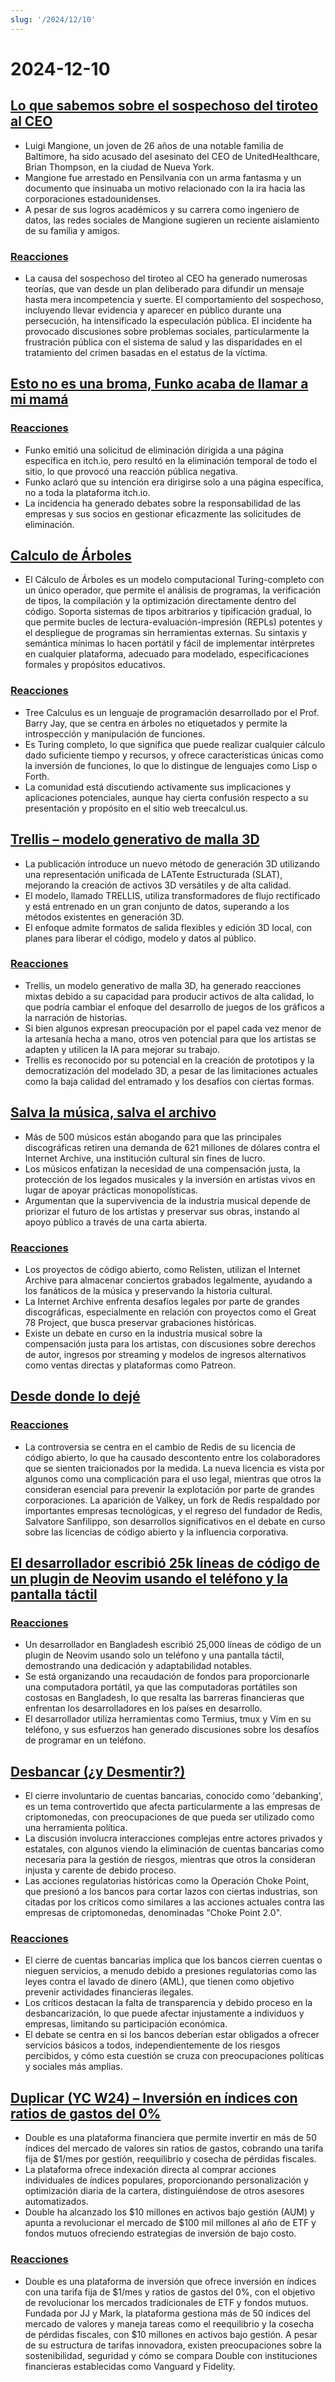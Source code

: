 ```yaml
---
slug: '/2024/12/10'
---
```


# 2024-12-10

## [Lo que sabemos sobre el sospechoso del tiroteo al CEO](https://www.bbc.com/news/articles/cp9nxee2r0do)

- Luigi Mangione, un joven de 26 años de una notable familia de Baltimore, ha sido acusado del asesinato del CEO de UnitedHealthcare, Brian Thompson, en la ciudad de Nueva York.
- Mangione fue arrestado en Pensilvania con un arma fantasma y un documento que insinuaba un motivo relacionado con la ira hacia las corporaciones estadounidenses.
- A pesar de sus logros académicos y su carrera como ingeniero de datos, las redes sociales de Mangione sugieren un reciente aislamiento de su familia y amigos.

### [Reacciones](https://news.ycombinator.com/item?id=42370622)

- La causa del sospechoso del tiroteo al CEO ha generado numerosas teorías, que van desde un plan deliberado para difundir un mensaje hasta mera incompetencia y suerte. El comportamiento del sospechoso, incluyendo llevar evidencia y aparecer en público durante una persecución, ha intensificado la especulación pública. El incidente ha provocado discusiones sobre problemas sociales, particularmente la frustración pública con el sistema de salud y las disparidades en el tratamiento del crimen basadas en el estatus de la víctima.

## [Esto no es una broma, Funko acaba de llamar a mi mamá](https://twitter.com/itchio/status/1866239798924763227)

### [Reacciones](https://news.ycombinator.com/item?id=42371481)

- Funko emitió una solicitud de eliminación dirigida a una página específica en itch.io, pero resultó en la eliminación temporal de todo el sitio, lo que provocó una reacción pública negativa.
- Funko aclaró que su intención era dirigirse solo a una página específica, no a toda la plataforma itch.io.
- La incidencia ha generado debates sobre la responsabilidad de las empresas y sus socios en gestionar eficazmente las solicitudes de eliminación.

## [Calculo de Árboles](https://treecalcul.us/)

- El Cálculo de Árboles es un modelo computacional Turing-completo con un único operador, que permite el análisis de programas, la verificación de tipos, la compilación y la optimización directamente dentro del código. Soporta sistemas de tipos arbitrarios y tipificación gradual, lo que permite bucles de lectura-evaluación-impresión (REPLs) potentes y el despliegue de programas sin herramientas externas. Su sintaxis y semántica mínimas lo hacen portátil y fácil de implementar intérpretes en cualquier plataforma, adecuado para modelado, especificaciones formales y propósitos educativos.

### [Reacciones](https://news.ycombinator.com/item?id=42373437)

- Tree Calculus es un lenguaje de programación desarrollado por el Prof. Barry Jay, que se centra en árboles no etiquetados y permite la introspección y manipulación de funciones.
- Es Turing completo, lo que significa que puede realizar cualquier cálculo dado suficiente tiempo y recursos, y ofrece características únicas como la inversión de funciones, lo que lo distingue de lenguajes como Lisp o Forth.
- La comunidad está discutiendo activamente sus implicaciones y aplicaciones potenciales, aunque hay cierta confusión respecto a su presentación y propósito en el sitio web treecalcul.us.

## [Trellis – modelo generativo de malla 3D](https://trellis3d.github.io/)

- La publicación introduce un nuevo método de generación 3D utilizando una representación unificada de LATente Estructurada (SLAT), mejorando la creación de activos 3D versátiles y de alta calidad.
- El modelo, llamado TRELLIS, utiliza transformadores de flujo rectificado y está entrenado en un gran conjunto de datos, superando a los métodos existentes en generación 3D.
- El enfoque admite formatos de salida flexibles y edición 3D local, con planes para liberar el código, modelo y datos al público.

### [Reacciones](https://news.ycombinator.com/item?id=42369476)

- Trellis, un modelo generativo de malla 3D, ha generado reacciones mixtas debido a su capacidad para producir activos de alta calidad, lo que podría cambiar el enfoque del desarrollo de juegos de los gráficos a la narración de historias.
- Si bien algunos expresan preocupación por el papel cada vez menor de la artesanía hecha a mano, otros ven potencial para que los artistas se adapten y utilicen la IA para mejorar su trabajo.
- Trellis es reconocido por su potencial en la creación de prototipos y la democratización del modelado 3D, a pesar de las limitaciones actuales como la baja calidad del entramado y los desafíos con ciertas formas.

## [Salva la música, salva el archivo](https://www.savethearchive.com/)

- Más de 500 músicos están abogando para que las principales discográficas retiren una demanda de 621 millones de dólares contra el Internet Archive, una institución cultural sin fines de lucro.
- Los músicos enfatizan la necesidad de una compensación justa, la protección de los legados musicales y la inversión en artistas vivos en lugar de apoyar prácticas monopolísticas.
- Argumentan que la supervivencia de la industria musical depende de priorizar el futuro de los artistas y preservar sus obras, instando al apoyo público a través de una carta abierta.

### [Reacciones](https://news.ycombinator.com/item?id=42373098)

- Los proyectos de código abierto, como Relisten, utilizan el Internet Archive para almacenar conciertos grabados legalmente, ayudando a los fanáticos de la música y preservando la historia cultural.
- La Internet Archive enfrenta desafíos legales por parte de grandes discográficas, especialmente en relación con proyectos como el Great 78 Project, que busca preservar grabaciones históricas.
- Existe un debate en curso en la industria musical sobre la compensación justa para los artistas, con discusiones sobre derechos de autor, ingresos por streaming y modelos de ingresos alternativos como ventas directas y plataformas como Patreon.

## [Desde donde lo dejé](https://antirez.com/news/144)

### [Reacciones](https://news.ycombinator.com/item?id=42378488)

- La controversia se centra en el cambio de Redis de su licencia de código abierto, lo que ha causado descontento entre los colaboradores que se sienten traicionados por la medida. La nueva licencia es vista por algunos como una complicación para el uso legal, mientras que otros la consideran esencial para prevenir la explotación por parte de grandes corporaciones. La aparición de Valkey, un fork de Redis respaldado por importantes empresas tecnológicas, y el regreso del fundador de Redis, Salvatore Sanfilippo, son desarrollos significativos en el debate en curso sobre las licencias de código abierto y la influencia corporativa.

## [El desarrollador escribió 25k líneas de código de un plugin de Neovim usando el teléfono y la pantalla táctil](https://old.reddit.com/r/neovim/comments/1h7vhmg/bro_been_developing_his_2k_star_plugin_on_a/)

### [Reacciones](https://news.ycombinator.com/item?id=42374823)

- Un desarrollador en Bangladesh escribió 25,000 líneas de código de un plugin de Neovim usando solo un teléfono y una pantalla táctil, demostrando una dedicación y adaptabilidad notables.
- Se está organizando una recaudación de fondos para proporcionarle una computadora portátil, ya que las computadoras portátiles son costosas en Bangladesh, lo que resalta las barreras financieras que enfrentan los desarrolladores en los países en desarrollo.
- El desarrollador utiliza herramientas como Termius, tmux y Vim en su teléfono, y sus esfuerzos han generado discusiones sobre los desafíos de programar en un teléfono.

## [Desbancar (¿y Desmentir?)](https://www.bitsaboutmoney.com/archive/debanking-and-debunking/)

- El cierre involuntario de cuentas bancarias, conocido como 'debanking', es un tema controvertido que afecta particularmente a las empresas de criptomonedas, con preocupaciones de que pueda ser utilizado como una herramienta política.
- La discusión involucra interacciones complejas entre actores privados y estatales, con algunos viendo la eliminación de cuentas bancarias como necesaria para la gestión de riesgos, mientras que otros la consideran injusta y carente de debido proceso.
- Las acciones regulatorias históricas como la Operación Choke Point, que presionó a los bancos para cortar lazos con ciertas industrias, son citadas por los críticos como similares a las acciones actuales contra las empresas de criptomonedas, denominadas "Choke Point 2.0".

### [Reacciones](https://news.ycombinator.com/item?id=42371476)

- El cierre de cuentas bancarias implica que los bancos cierren cuentas o nieguen servicios, a menudo debido a presiones regulatorias como las leyes contra el lavado de dinero (AML), que tienen como objetivo prevenir actividades financieras ilegales.
- Los críticos destacan la falta de transparencia y debido proceso en la desbancarización, lo que puede afectar injustamente a individuos y empresas, limitando su participación económica.
- El debate se centra en si los bancos deberían estar obligados a ofrecer servicios básicos a todos, independientemente de los riesgos percibidos, y cómo esta cuestión se cruza con preocupaciones políticas y sociales más amplias.

## [Duplicar (YC W24) – Inversión en índices con ratios de gastos del 0%](https://news.ycombinator.com/item?id=42377018)

- Double es una plataforma financiera que permite invertir en más de 50 índices del mercado de valores sin ratios de gastos, cobrando una tarifa fija de $1/mes por gestión, reequilibrio y cosecha de pérdidas fiscales.
- La plataforma ofrece indexación directa al comprar acciones individuales de índices populares, proporcionando personalización y optimización diaria de la cartera, distinguiéndose de otros asesores automatizados.
- Double ha alcanzado los $10 millones en activos bajo gestión (AUM) y apunta a revolucionar el mercado de $100 mil millones al año de ETF y fondos mutuos ofreciendo estrategias de inversión de bajo costo.

### [Reacciones](https://news.ycombinator.com/item?id=42377018)

- Double es una plataforma de inversión que ofrece inversión en índices con una tarifa fija de $1/mes y ratios de gastos del 0%, con el objetivo de revolucionar los mercados tradicionales de ETF y fondos mutuos. Fundada por JJ y Mark, la plataforma gestiona más de 50 índices del mercado de valores y maneja tareas como el reequilibrio y la cosecha de pérdidas fiscales, con $10 millones en activos bajo gestión. A pesar de su estructura de tarifas innovadora, existen preocupaciones sobre la sostenibilidad, seguridad y cómo se compara Double con instituciones financieras establecidas como Vanguard y Fidelity.

<head>
  <meta property="og:title" content="Lo que sabemos sobre el sospechoso del tiroteo al CEO" />
  <meta property="og:type" content="website" />
  <meta property="og:image" content="https://og.cho.sh/api/og/?title=Lo%20que%20sabemos%20sobre%20el%20sospechoso%20del%20tiroteo%20al%20CEO&subheading=martes%2C%2010%20de%20diciembre%20de%202024%3A%20Resumen%20de%20Hacker%20News" />
</head>
